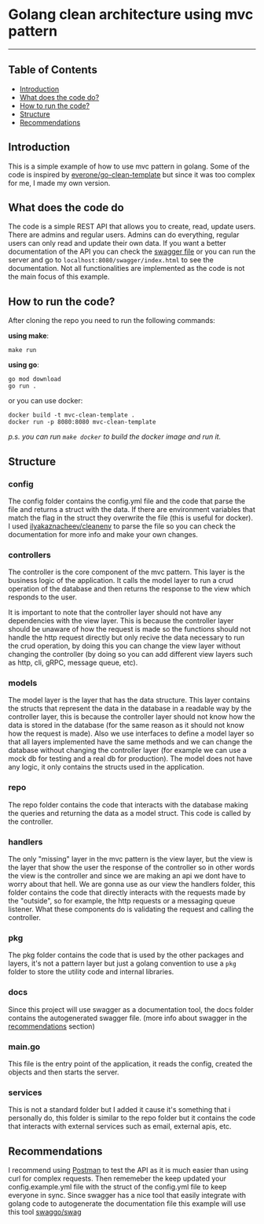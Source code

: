 # Golang clean architecture using mvc pattern

---

## Table of Contents

- [Introduction](#introduction)
- [What does the code do?](#what-does-the-code-do)
- [How to run the code?](#how-to-run-the-code)
- [Structure](#structure)
- [Recommendations](#recommendations)

## Introduction

This is a simple example of how to use mvc pattern in golang.
Some of the code is inspired by [everone/go-clean-template](https://github.com/evrone/go-clean-template) but since it was too complex for me, I made my own version.

## What does the code do

The code is a simple REST API that allows you to create, read, update users.
There are admins and regular users.
Admins can do everything, regular users can only read and update their own data.
If you want a better documentation of the API you can check the [swagger file](/blob/master/docs/swagger.yaml) or you can run the server and go to `localhost:8080/swagger/index.html` to see the documentation.
Not all functionalities are implemented as the code is not the main focus of this example.

## How to run the code?

After cloning the repo you need to run the following commands:

**using make**:

```
make run
```

**using go**:

```
go mod download
go run .
```

or you can use docker:

```
docker build -t mvc-clean-template .
docker run -p 8080:8080 mvc-clean-template
```

_p.s. you can run `make docker` to build the docker image and run it._

## Structure

### config

The config folder contains the config.yml file and the code that parse the file and returns a struct with the data.
If there are environment variables that match the flag in the struct they overwrite the file (this is useful for docker).
I used [ilyakaznacheev/cleanenv](github.com/ilyakaznacheev/cleanenv) to parse the file so you can check the documentation for more info and make your own changes.

### controllers

The controller is the core component of the mvc pattern. This layer is the business logic of the application.
It calls the model layer to run a crud operation of the database and then returns the response to the view which responds to the user.

It is important to note that the controller layer should not have any dependencies with the view layer. This is because the controller layer should be unaware of how the request is made so the functions should not handle the http request directly but only recive the data necessary to run the crud operation, by doing this you can change the view layer without changing the controller (by doing so you can add different view layers such as http, cli, gRPC, message queue, etc).

### models

The model layer is the layer that has the data structure.
This layer contains the structs that represent the data in the database in a readable way by the controller layer, this is because the controller layer should not know how the data is stored in the database (for the same reason as it should not know how the request is made).
Also we use interfaces to define a model layer so that all layers implemented have the same methods and we can change the database without changing the controller layer (for example we can use a mock db for testing and a real db for production).
The model does not have any logic, it only contains the structs used in the application.

### repo

The repo folder contains the code that interacts with the database making the queries and returning the data as a model struct.
This code is called by the controller.

### handlers

The only "missing" layer in the mvc pattern is the view layer, but the view is the layer that show the user the response of the controller so in other words the view is the controller and since we are making an api we dont have to worry about that hell.
We are gonna use as our view the handlers folder, this folder contains the code that directly interacts with the requests made by the "outside", so for example, the http requests or a messaging queue listener.
What these components do is validating the request and calling the controller.

### pkg

The pkg folder contains the code that is used by the other packages and layers, it's not a pattern layer but just a golang convention to use a `pkg` folder to store the utility code and internal libraries.

### docs

Since this project will use swagger as a documentation tool, the docs folder contains the autogenerated swagger file.
(more info about swagger in the [recommendations](#recommendations) section)

### main.go

This file is the entry point of the application, it reads the config, created the objects and then starts the server.

### services

This is not a standard folder but I added it cause it's something that i personally do, this folder is similar to the repo folder but it contains the code that interacts with external services such as email, external apis, etc.

## Recommendations

I recommend using [Postman](https://www.postman.com/) to test the API as it is much easier than using curl for complex requests.
Then rememeber the keep updated your config.example.yml file with the struct of the config.yml file to keep everyone in sync.
Since swagger has a nice tool that easily integrate with golang code to autogenerate the documentation file this example will use this tool [swaggo/swag](https://github.com/swaggo/swag)
